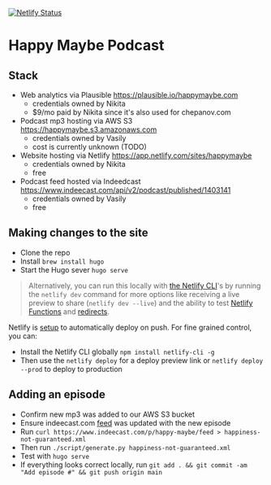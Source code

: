 [![Netlify Status](https://api.netlify.com/api/v1/badges/0fb35d62-0ede-4117-b704-39c747ae2088/deploy-status)](https://app.netlify.com/sites/happymaybe/deploys)

# Happy Maybe Podcast   

## Stack

* Web analytics via Plausible https://plausible.io/happymaybe.com
  * credentials owned by Nikita
  * $9/mo paid by Nikita since it's also used for chepanov.com
* Podcast mp3 hosting via AWS S3 https://happymaybe.s3.amazonaws.com
  * credentials owned by Vasily
  * cost is currently unknown (TODO)
* Website hosting via Netlify https://app.netlify.com/sites/happymaybe
  * credentials owned by Nikita
  * free
* Podcast feed hosted via Indeedcast https://www.indeecast.com/api/v2/podcast/published/1403141
  * credentials owned by Vasily
  * free

## Making changes to the site

- Clone the repo
- Install `brew install hugo`
- Start the Hugo sever `hugo serve`

> Alternatively, you can run this locally with [the Netlify CLI](https://docs.netlify.com/cli/get-started/)'s by running the `netlify dev` command for more options like receiving a live preview to share (`netlify dev --live`) and the ability to test [Netlify Functions](https://www.netlify.com/products/functions) and [redirects](https://docs.netlify.com/routing/redirects/). 

Netlify is [setup](https://app.netlify.com/sites/happymaybe/deploys) to automatically deploy on push. For fine grained control, you can:

- Install the Netlify CLI globally `npm install netlify-cli -g`
- Then use the `netlify deploy` for a deploy preview link or `netlify deploy --prod` to deploy to production

## Adding an episode

* Confirm new mp3 was added to our AWS S3 bucket
* Ensure indeecast.com [feed](https://www.indeecast.com/p/happy-maybe/feed) was updated with the new episode
* Run `curl https://www.indeecast.com/p/happy-maybe/feed > happiness-not-guaranteed.xml`
* Then run `./script/generate.py happiness-not-guaranteed.xml`
* Test with `hugo serve`
* If everything looks correct locally, run `git add . && git commit -am "Add episode #" && git push origin main`
